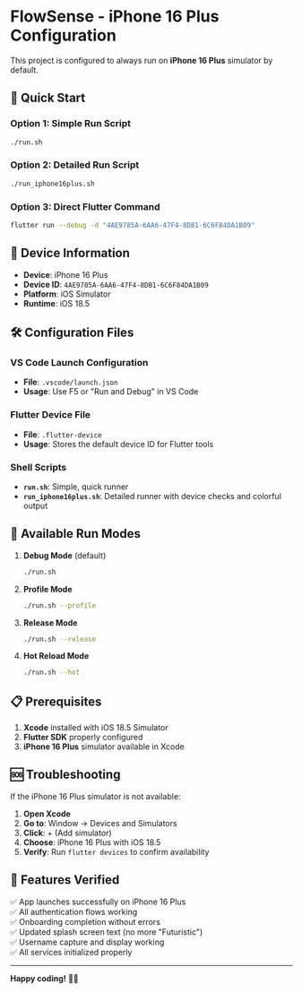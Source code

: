 # FlowSense - iPhone 16 Plus Configuration

This project is configured to always run on **iPhone 16 Plus** simulator by default.

## 🚀 Quick Start

### Option 1: Simple Run Script
```bash
./run.sh
```

### Option 2: Detailed Run Script
```bash
./run_iphone16plus.sh
```

### Option 3: Direct Flutter Command
```bash
flutter run --debug -d "4AE9785A-6AA6-47F4-8DB1-6C6F84DA1B09"
```

## 📱 Device Information

- **Device**: iPhone 16 Plus
- **Device ID**: `4AE9785A-6AA6-47F4-8DB1-6C6F84DA1B09`
- **Platform**: iOS Simulator
- **Runtime**: iOS 18.5

## 🛠️ Configuration Files

### VS Code Launch Configuration
- **File**: `.vscode/launch.json`
- **Usage**: Use F5 or "Run and Debug" in VS Code

### Flutter Device File
- **File**: `.flutter-device`
- **Usage**: Stores the default device ID for Flutter tools

### Shell Scripts
- **`run.sh`**: Simple, quick runner
- **`run_iphone16plus.sh`**: Detailed runner with device checks and colorful output

## 🔧 Available Run Modes

1. **Debug Mode** (default)
   ```bash
   ./run.sh
   ```

2. **Profile Mode**
   ```bash
   ./run.sh --profile
   ```

3. **Release Mode**
   ```bash
   ./run.sh --release
   ```

4. **Hot Reload Mode**
   ```bash
   ./run.sh --hot
   ```

## 📋 Prerequisites

1. **Xcode** installed with iOS 18.5 Simulator
2. **Flutter SDK** properly configured
3. **iPhone 16 Plus** simulator available in Xcode

## 🆘 Troubleshooting

If the iPhone 16 Plus simulator is not available:

1. **Open Xcode**
2. **Go to**: Window → Devices and Simulators
3. **Click**: + (Add simulator)
4. **Choose**: iPhone 16 Plus with iOS 18.5
5. **Verify**: Run `flutter devices` to confirm availability

## 🎯 Features Verified

✅ App launches successfully on iPhone 16 Plus  
✅ All authentication flows working  
✅ Onboarding completion without errors  
✅ Updated splash screen text (no more "Futuristic")  
✅ Username capture and display working  
✅ All services initialized properly  

---

**Happy coding!** 🚀📱
